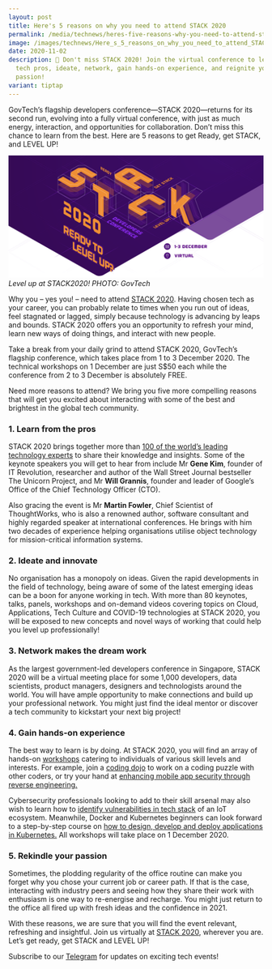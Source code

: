 ```yaml
---
layout: post
title: Here's 5 reasons on why you need to attend STACK 2020
permalink: /media/technews/heres-five-reasons-why-you-need-to-attend-stack2020/
image: /images/technews/Here_s_5_reasons_on_why_you_need_to_attend_STACK_2020.jpg
date: 2020-11-02
description: 🚀 Don't miss STACK 2020! Join the virtual conference to learn from
  tech pros, ideate, network, gain hands-on experience, and reignite your
  passion!
variant: tiptap
---
```

GovTech’s flagship developers conference—STACK 2020—returns for its second run, evolving into a fully virtual conference, with just as much energy, interaction, and opportunities for collaboration. Don’t miss this chance to learn from the best. Here are 5 reasons to get Ready, get STACK, and LEVEL UP!

![STACK2020, COME AND LEVEL UP!!](/images/technews/why-attend-stack1.png)
*Level up at STACK2020! PHOTO: GovTech*

Why you – yes you! – need to attend [STACK 2020](https://www.stack.gov.sg/?utm_source=govtech&utm_medium=website&utm_campaign=stack2020&utm_content=technews). Having chosen tech as your career, you can probably relate to times when you run out of ideas, feel stagnated or lagged, simply because technology is advancing by leaps and bounds. STACK 2020 offers you an opportunity to refresh your mind, learn new ways of doing things, and interact with new people. 

Take a break from your daily grind to attend STACK 2020, GovTech’s flagship conference, which takes place from 1 to 3 December 2020. The technical workshops on 1 December are just S$50 each while the conference from 2 to 3 December is absolutely FREE. 

Need more reasons to attend? We bring you five more compelling reasons that will get you excited about interacting with some of the best and brightest in the global tech community.


### **1. Learn from the pros**

STACK 2020 brings together more than [100 of the world’s leading technology experts](https://www.stack.gov.sg/speakers) to share their knowledge and insights. Some of the keynote speakers you will get to hear from include Mr **Gene Kim**, founder of IT Revolution, researcher and author of the Wall Street Journal bestseller The Unicorn Project, and Mr **Will Grannis**, founder and leader of Google’s Office of the Chief Technology Officer (CTO). 

Also gracing the event is Mr **Martin Fowler**, Chief Scientist of ThoughtWorks, who is also a renowned author, software consultant and highly regarded speaker at international conferences. He brings with him two decades of experience helping organisations utilise object technology for mission-critical information systems. 

### **2. Ideate and innovate**

No organisation has a monopoly on ideas. Given the rapid developments in the field of technology, being aware of some of the latest emerging ideas can be a boon for anyone working in tech. With more than 80 keynotes, talks, panels, workshops and on-demand videos covering topics on Cloud, Applications, Tech Culture and COVID-19 technologies at STACK 2020, you will be exposed to new concepts and novel ways of working that could help you level up professionally! 

### **3. Network makes the dream work**

As the largest government-led developers conference in Singapore, STACK 2020 will be a virtual meeting place for some 1,000 developers, data scientists, product managers, designers and technologists around the world. You will have ample opportunity to make connections and build up your professional network. You might just find the ideal mentor or discover a tech community to kickstart your next big project!

### **4. Gain hands-on experience**

The best way to learn is by doing. At STACK 2020, you will find an array of hands-on [workshops](https://www.stack.gov.sg/workshops) catering to individuals of various skill levels and interests. For example, join a [coding dojo](https://www.stack.gov.sg/workshops#workshop-a2) to work on a coding puzzle with other coders, or try your hand at [enhancing mobile app security through reverse engineering.](https://www.stack.gov.sg/workshops#workshop-p4)

Cybersecurity professionals looking to add to their skill arsenal may also wish to learn how to [identify vulnerabilities in tech stack](https://www.stack.gov.sg/workshops#workshop-a3) of an IoT ecosystem. Meanwhile, Docker and Kubernetes beginners can look forward to a step-by-step course on [how to design, develop and deploy applications in Kubernetes.](https://www.stack.gov.sg/workshops#workshop-a5) All workshops will take place on 1 December 2020. 


### **5. Rekindle your passion**
Sometimes, the plodding regularity of the office routine can make you forget why you chose your current job or career path. If that is the case, interacting with industry peers and seeing how they share their work with enthusiasm is one way to re-energise and recharge. You might just return to the office all fired up with fresh ideas and the confidence in 2021. 

With these reasons, we are sure that you will find the event relevant, refreshing and insightful. Join us virtually at [STACK 2020](https://www.stack.gov.sg/?utm_source=govtech&utm_medium=website&utm_campaign=stack2020&utm_content=technews), wherever you are. Let’s get ready, get STACK and LEVEL UP!


Subscribe to our [Telegram](https://go.gov.sg/stackxtelegram) for updates on exciting tech events!